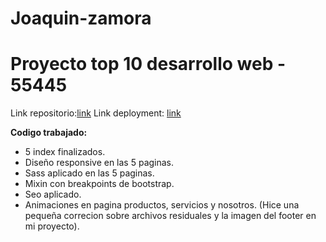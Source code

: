 # Joaquin-zamora

# Proyecto top 10 desarrollo web - 55445

Link repositorio:[link](https://github.com/joacode35/PreEntrega3-Zamora.git)
Link deployment: [link](https://joacode35.github.io/PreEntrega3-Zamora/)

**Codigo trabajado:**

- 5 index finalizados.
- Diseño responsive en las 5 paginas.
- Sass aplicado en las 5 paginas.
- Mixin con breakpoints de bootstrap.
- Seo aplicado.
- Animaciones en pagina productos, servicios y nosotros.
  (Hice una pequeña correcion sobre archivos residuales y la imagen del footer en mi proyecto).
